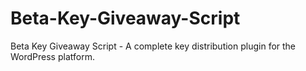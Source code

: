 Beta-Key-Giveaway-Script
========================

Beta Key Giveaway Script - A complete key distribution plugin for the WordPress platform. 

